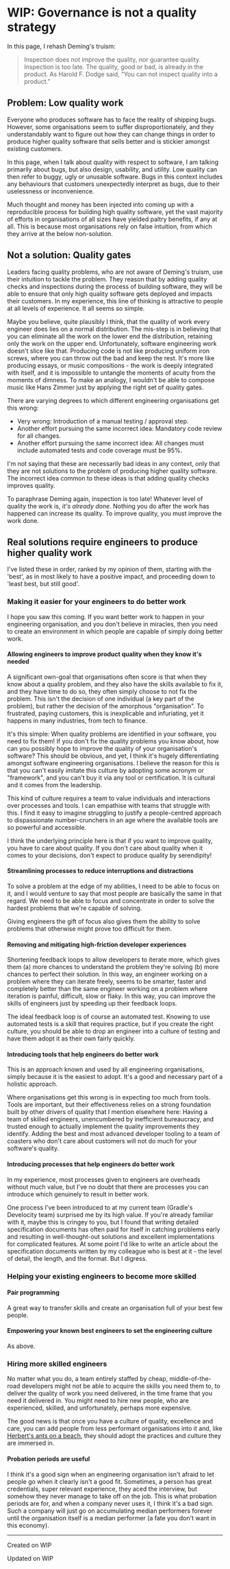 # WIP: Governance is not a quality strategy

In this page, I rehash Deming's truism:

> Inspection does not improve the quality, nor guarantee quality. Inspection is too late. The quality, good or bad, is already in the product. As Harold F. Dodge said, “You can not inspect quality into a product.”

## Problem: Low quality work

Everyone who produces software has to face the reality of shipping bugs. However, some organisations seem to suffer disproportionately, and they understandably want to figure out how they can change things in order to produce higher quality software that sells better and is stickier amongst existing customers.

In this page, when I talk about quality with respect to software, I am talking primarily about bugs, but also design, usability, and utility. Low quality can then refer to buggy, ugly or unusable software. Bugs in this context includes any behaviours that customers unexpectedly interpret as bugs, due to their uselessness or inconvenience.

Much thought and money has been injected into coming up with a reproducible process for building high quality software, yet the vast majority of efforts in organisations of all sizes have yielded paltry benefits, if any at all. This is because most organisations rely on false intuition, from which they arrive at the below non-solution.

## Not a solution: Quality gates

Leaders facing quality problems, who are not aware of Deming's truism, use their intuition to tackle the problem. They reason that by adding quality checks and inspections during the process of building software, they will be able to ensure that only high quality software gets deployed and impacts their customers. In my experience, this line of thinking is attractive to people at all levels of experience. It all seems so simple.

Maybe you believe, quite plausibly I think, that the quality of work every engineer does lies on a normal distribution. The mis-step is in believing that you can eliminate all the work on the lower end the distribution, retaining only the work on the upper end. Unfortunately, software engineering work doesn't slice like that. Producing code is not like producing uniform iron screws, where you can throw out the bad and keep the rest. It's more like producing essays, or music compositions - the work is deeply integrated with itself, and it is impossible to untangle the moments of acuity from the moments of dimness. To make an analogy, I wouldn't be able to compose music like Hans Zimmer just by applying the right set of quality gates.

There are varying degrees to which different engineering organisations get this wrong:

- Very wrong: Introduction of a manual testing / approval step.
- Another effort pursuing the same incorrect idea: Mandatory code review for all changes.
- Another effort pursuing the same incorrect idea: All changes must include automated tests and code coverage must be 95%.

I'm not saying that these are necessarily bad ideas in any context, only that they are not solutions to the problem of producing higher quality software. The incorrect idea common to these ideas is that adding quality checks improves quality.

To paraphrase Deming again, inspection is too late! Whatever level of quality the work is, _it's already done_. Nothing you do after the work has happened can increase its quality. To improve quality, you must improve the work done.

## Real solutions require engineers to produce higher quality work

I've listed these in order, ranked by my opinion of them, starting with the 'best', as in most likely to have a positive impact, and proceeding down to 'least best, but still good'.

### Making it easier for your engineers to do better work

I hope you saw this coming. If you want better work to happen in your engineering organisation, and you don't believe in miracles, then you need to create an environment in which people are capable of simply doing better work.

#### Allowing engineers to improve product quality when they know it's needed

A significant own-goal that organisations often score is that when they know about a quality problem, and they also have the skills available to fix it, and they have time to do so, they often simply choose to not fix the problem. This isn't the decision of one individual (a key part of the problem), but rather the decision of the amorphous "organisation". To frustrated, paying customers, this is inexplicable and infuriating, yet it happens in many industries, from tech to finance.

It's this simple: When quality problems are identified in your software, you need to fix them! If you don't fix the quality problems you know about, how can you possibly hope to improve the quality of your organisation's software? This should be obvious, and yet, I think it's hugely differentiating amongst software engineering organisations. I believe the reason for this is that you can't easily imitate this culture by adopting some acronym or "framework", and you can't buy it via any tool or certification. It is cultural and it comes from the leadership. 

This kind of culture requires a team to value individuals and interactions over processes and tools. I can empathise with teams that struggle with this. I find it easy to imagine struggling to justify a people-centred approach to dispassionate number-crunchers in an age where the available tools are so powerful and accessible.

I think the underlying principle here is that if you want to improve quality, you have to care about quality. If you don't care about quality when it comes to your decisions, don't expect to produce quality by serendipity!

#### Streamlining processes to reduce interruptions and distractions

To solve a problem at the edge of my abilities, I need to be able to focus on it, and I would venture to say that most people are basically the same in that regard. We need to be able to focus and concentrate in order to solve the hardest problems that we're capable of solving.

Giving engineers the gift of focus also gives them the ability to solve problems that otherwise might prove too difficult for them. 

#### Removing and mitigating high-friction developer experiences

Shortening feedback loops to allow developers to iterate more, which gives them (a) more chances to understand the problem they're solving (b) more chances to perfect their solution. In this way, an engineer working on a problem where they can iterate freely, seems to be smarter, faster and completely better than the same engineer working on a problem where iteration is painful, difficult, slow or flaky. In this way, you can improve the skills of engineers just by speeding up their feedback loops.

The ideal feedback loop is of course an automated test. Knowing to use automated tests is a skill that requires practice, but if you create the right culture, you should be able to drop an engineer into a culture of testing and have them adopt it as their own fairly quickly.

#### Introducing tools that help engineers do better work

This is an approach known and used by all engineering organisations, simply because it is the easiest to adopt. It's a good and necessary part of a holistic approach.

Where organisations get this wrong is in expecting too much from tools. Tools are important, but their effectiveness relies on a strong foundation built by other drivers of quality that I mention elsewhere here: Having a team of skilled engineers, unencumbered by inefficient bureaucracy, and trusted enough to actually implement the quality improvements they identify. Adding the best and most advanced developer tooling to a team of coasters who don't care about customers will not do much for your software's quality.

#### Introducing processes that help engineers do better work

In my experience, most processes given to engineers are overheads without much value, but I've no doubt that there are processes you can introduce which genuinely to result in better work. 

One process I've been introduced to at my current team (Gradle's Develocity team) surprised me by its high value. If you're already familiar with it, maybe this is cringey to you, but I found that writing detailed specification documents has often paid for itself in catching problems early and resulting in well-thought-out solutions and excellent implementations for complicated features. At some point I'd like to write an article about the specification documents written by my colleague who is best at it - the level of detail, the length, and the format. But I digress.

### Helping your existing engineers to become more skilled

#### Pair programming

A great way to transfer skills and create an organisation full of your best few people.

#### Empowering your known best engineers to set the engineering culture

As above.

### Hiring more skilled engineers

No matter what you do, a team entirely staffed by cheap, middle-of-the-road developers might not be able to acquire the skills you need them to, to deliver the quality of work you need delivered, in the time frame that you need it delivered in. You might need to hire new people, who are experienced, skilled, and unfortunately, perhaps more expensive.

The good news is that once you have a culture of quality, excellence and care, you can add people from less performant organisations into it and, like [Herbert's ants on a beach](https://rs.io/herbert-simons-ant/), they should adopt the practices and culture they are immersed in.

#### Probation periods are useful

I think it's a good sign when an engineering organisation isn't afraid to let people go when it clearly isn't a good fit. Sometimes, a person has great credentials, super relevant experience, they aced the interview, but somehow they never manage to take off on the job. This is what probation periods are for, and when a company never uses it, I think it's a bad sign. Such a company will just go on accumulating median performers forever until the organisation itself is a median performer (a fate you don't want in this economy).

---
Created on WIP

Updated on WIP
